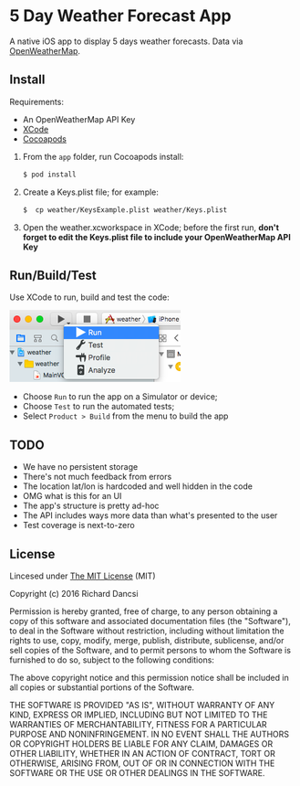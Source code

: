 # 5 Day Weather Forecast App

A native iOS app to display 5 days weather forecasts. Data via [OpenWeatherMap](http://openweathermap.org/forecast5).

## Install

Requirements:

* An OpenWeatherMap API Key  
* [XCode](https://developer.apple.com/xcode/)  
* [Cocoapods](http://cocoapods.org/)  


1. From the `app` folder, run Cocoapods install:

    ```sh
    $ pod install
    ```

2. Create a Keys.plist file; for example:

    ```sh
    $  cp weather/KeysExample.plist weather/Keys.plist
    ```

3. Open the weather.xcworkspace in XCode; before the first run, **don't forget to edit the Keys.plist file to include your OpenWeatherMap API Key**

## Run/Build/Test

Use XCode to run, build and test the code:

![image](docs/xcode-test.png)

* Choose `Run` to run the app on a Simulator or device;
* Choose `Test` to run the automated tests;
* Select `Product > Build` from the menu to build the app

## TODO

* We have no persistent storage
* There's not much feedback from errors
* The location lat/lon is hardcoded and well hidden in the code
* OMG what is this for an UI
* The app's structure is pretty ad-hoc
* The API includes ways more data than what's presented to the user
* Test coverage is next-to-zero

## License

Lincesed under [The MIT License](http://opensource.org/licenses/MIT) (MIT)

Copyright (c) 2016 Richard Dancsi

Permission is hereby granted, free of charge, to any person obtaining a copy of this software and associated documentation files (the "Software"), to deal in the Software without restriction, including without limitation the rights to use, copy, modify, merge, publish, distribute, sublicense, and/or sell copies of the Software, and to permit persons to whom the Software is furnished to do so, subject to the following conditions:

The above copyright notice and this permission notice shall be included in all copies or substantial portions of the Software.

THE SOFTWARE IS PROVIDED "AS IS", WITHOUT WARRANTY OF ANY KIND, EXPRESS OR IMPLIED, INCLUDING BUT NOT LIMITED TO THE WARRANTIES OF MERCHANTABILITY, FITNESS FOR A PARTICULAR PURPOSE AND NONINFRINGEMENT. IN NO EVENT SHALL THE AUTHORS OR COPYRIGHT HOLDERS BE LIABLE FOR ANY CLAIM, DAMAGES OR OTHER LIABILITY, WHETHER IN AN ACTION OF CONTRACT, TORT OR OTHERWISE, ARISING FROM, OUT OF OR IN CONNECTION WITH THE SOFTWARE OR THE USE OR OTHER DEALINGS IN THE SOFTWARE.
